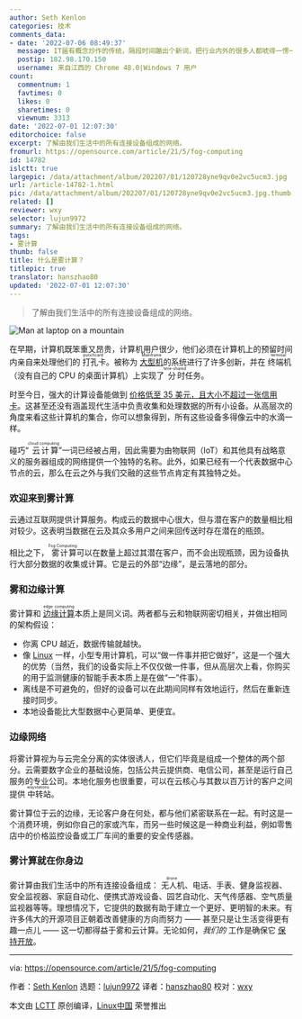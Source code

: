 ```yaml
---
author: Seth Kenlon
categories: 技术
comments_data:
- date: '2022-07-06 08:49:37'
  message: IT届有概念炒作的传统，隔段时间蹦出个新词，把行业内外的很多人都唬得一愣一愣的，感觉自己又跟不上趟了。
  postip: 182.98.170.150
  username: 来自江西的 Chrome 48.0|Windows 7 用户
count:
  commentnum: 1
  favtimes: 0
  likes: 0
  sharetimes: 0
  viewnum: 3313
date: '2022-07-01 12:07:30'
editorchoice: false
excerpt: 了解由我们生活中的所有连接设备组成的网络。
fromurl: https://opensource.com/article/21/5/fog-computing
id: 14782
islctt: true
largepic: /data/attachment/album/202207/01/120728yne9qv0e2vc5ucm3.jpg
url: /article-14782-1.html
pic: /data/attachment/album/202207/01/120728yne9qv0e2vc5ucm3.jpg.thumb.jpg
related: []
reviewer: wxy
selector: lujun9972
summary: 了解由我们生活中的所有连接设备组成的网络。
tags:
- 雾计算
thumb: false
title: 什么是雾计算？
titlepic: true
translator: hanszhao80
updated: '2022-07-01 12:07:30'
---
```



> 
> 了解由我们生活中的所有连接设备组成的网络。
> 
> 
> 


![](/data/attachment/album/202207/01/120728yne9qv0e2vc5ucm3.jpg "Man at laptop on a mountain")


在早期，计算机既笨重又昂贵，计算机用户很少，他们必须在计算机上的预留时间内亲自来处理他们的<ruby> 打孔卡 <rt>  punchcard </rt></ruby>。被称为 <ruby> <a href="https://opensource.com/article/19/9/linux-mainframes-part-1">  大型机 </a> <rt>  Mainframe </rt></ruby> 的系统进行了许多创新，并在<ruby> 终端机 <rt>  terminal </rt></ruby>（没有自己的 CPU 的桌面计算机）上实现了<ruby> 分时 <rt>  time-shared </rt></ruby>任务。


时至今日，强大的计算设备能做到 [价格低至 35 美元，且大小不超过一张信用卡](https://opensource.com/resources/raspberry-pi)。这甚至还没有涵盖现代生活中负责收集和处理数据的所有小设备。从高层次的角度来看这些计算机的集合，你可以想象得到，所有这些设备多得像云中的水滴一样。


碰巧“<ruby> 云计算 <rt>  cloud computing </rt></ruby>”一词已经被占用，因此需要为由物联网（IoT）和其他具有战略意义的服务器组成的网络提供一个独特的名称。此外，如果已经有一个代表数据中心节点的云，那么在云之外与我们交融的这些节点肯定有其独特之处。


### 欢迎来到雾计算


云通过互联网提供计算服务。构成云的数据中心很大，但与潜在客户的数量相比相对较少。这表明当数据在云及其众多用户之间来回传送时存在潜在的瓶颈。


相比之下，<ruby> 雾计算 <rt>  Fog Computing </rt></ruby>可以在数量上超过其潜在客户，而不会出现瓶颈，因为设备执行大部分数据的收集或计算。它是云的外部“边缘”，是云落地的部分。


### 雾和边缘计算


雾计算和 <ruby> <a href="https://www.redhat.com/en/topics/edge-computing/what-is-edge-computing">  边缘计算 </a> <rt>  edge computing </rt></ruby> 本质上是同义词。两者都与云和物联网密切相关，并做出相同的架构假设：


* 你离 CPU 越近，数据传输就越快。
* 像 [Linux](https://opensource.com/resources/linux) 一样，小型专用计算机，可以“做一件事并把它做好”，这是一个强大的优势（当然，我们的设备实际上不仅仅做一件事，但从高层次上看，你购买的用于监测健康的智能手表本质上是在做“一”件事）。
* 离线是不可避免的，但好的设备可以在此期间同样有效地运行，然后在重新连接时同步。
* 本地设备能比大型数据中心更简单、更便宜。


### 边缘网络


将雾计算视为与云完全分离的实体很诱人，但它们毕竟是组成一个整体的两个部分。云需要数字企业的基础设施，包括公共云提供商、电信公司，甚至是运行自己服务的专业公司。本地化服务也很重要，可以在云核心与其数以百万计的客户之间提供<ruby> 中转站 <rt>  waystations </rt></ruby>。


雾计算位于云的边缘，无论客户身在何处，都与他们紧密联系在一起。有时这是一个消费环境，例如你自己的家或汽车，而另一些时候这是一种商业利益，例如零售店中的价格监控设备或工厂车间的重要的安全传感器。


### 雾计算就在你身边


雾计算由我们生活中的所有连接设备组成：<ruby> 无人机 <rt>  drone </rt></ruby>、电话、手表、健身监视器、安全监视器、家庭自动化、便携式游戏设备、园艺自动化、天气传感器、空气质量监视器等等。理想情况下，它提供的数据有助于建立一个更好、更明智的未来。有许多伟大的开源项目正朝着改善健康的方向而努力 —— 甚至只是让生活变得更有趣一点儿 —— 这一切都得益于雾和云计算。无论如何，*我们的* 工作是确保它 [保持开放](https://opensource.com/article/20/10/keep-cloud-open)。




---


via: <https://opensource.com/article/21/5/fog-computing>


作者：[Seth Kenlon](https://opensource.com/users/seth) 选题：[lujun9972](https://github.com/lujun9972) 译者：[hanszhao80](https://github.com/hanszhao80) 校对：[wxy](https://github.com/wxy)


本文由 [LCTT](https://github.com/LCTT/TranslateProject) 原创编译，[Linux中国](https://linux.cn/) 荣誉推出